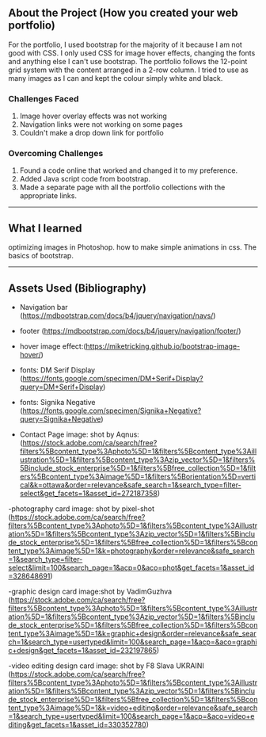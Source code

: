 ## About the Project (How you created your web portfolio)
For the portfolio,  I used bootstrap for the majority of it because I am not good with CSS. I only used CSS for image hover effects, changing the fonts and anything else I can't use bootstrap. The portfolio follows the 12-point grid system with the content arranged in a 2-row column. I tried to use as many images as I can and kept the colour simply white and black.

### Challenges Faced 

1. Image hover overlay effects was not working 
2. Navigation links were not working on some pages
3. Couldn't make a drop down link for portfolio 


### Overcoming Challenges

1. Found a code online that worked and changed it to my preference.
2. Added Java script code from bootstrap.
3. Made a separate page with all the portfolio collections with the appropriate links. 


---

## What I learned
 optimizing images in Photoshop.
 how to make simple animations in css.
 The basics of bootstrap.

---

## Assets Used (Bibliography)

- Navigation bar (https://mdbootstrap.com/docs/b4/jquery/navigation/navs/)

- footer (https://mdbootstrap.com/docs/b4/jquery/navigation/footer/)

- hover image effect:(https://miketricking.github.io/bootstrap-image-hover/)

- fonts: DM Serif Display (https://fonts.google.com/specimen/DM+Serif+Display?query=DM+Serif+Display)
- fonts: Signika Negative (https://fonts.google.com/specimen/Signika+Negative?query=Signika+Negative)

- Contact Page image: shot by Aqnus:(https://stock.adobe.com/ca/search/free?filters%5Bcontent_type%3Aphoto%5D=1&filters%5Bcontent_type%3Aillustration%5D=1&filters%5Bcontent_type%3Azip_vector%5D=1&filters%5Binclude_stock_enterprise%5D=1&filters%5Bfree_collection%5D=1&filters%5Bcontent_type%3Aimage%5D=1&filters%5Borientation%5D=vertical&k=ottawa&order=relevance&safe_search=1&search_type=filter-select&get_facets=1&asset_id=272187358) 

-photography card image: shot by pixel-shot (https://stock.adobe.com/ca/search/free?filters%5Bcontent_type%3Aphoto%5D=1&filters%5Bcontent_type%3Aillustration%5D=1&filters%5Bcontent_type%3Azip_vector%5D=1&filters%5Binclude_stock_enterprise%5D=1&filters%5Bfree_collection%5D=1&filters%5Bcontent_type%3Aimage%5D=1&k=photography&order=relevance&safe_search=1&search_type=filter-select&limit=100&search_page=1&acp=0&aco=phot&get_facets=1&asset_id=328648691)

-graphic design card image:shot by VadimGuzhva (https://stock.adobe.com/ca/search/free?filters%5Bcontent_type%3Aphoto%5D=1&filters%5Bcontent_type%3Aillustration%5D=1&filters%5Bcontent_type%3Azip_vector%5D=1&filters%5Binclude_stock_enterprise%5D=1&filters%5Bfree_collection%5D=1&filters%5Bcontent_type%3Aimage%5D=1&k=graphic+design&order=relevance&safe_search=1&search_type=usertyped&limit=100&search_page=1&acp=&aco=graphic+design&get_facets=1&asset_id=232197865)

-video editing design card image: shot by F8 Slava UKRAINI (https://stock.adobe.com/ca/search/free?filters%5Bcontent_type%3Aphoto%5D=1&filters%5Bcontent_type%3Aillustration%5D=1&filters%5Bcontent_type%3Azip_vector%5D=1&filters%5Binclude_stock_enterprise%5D=1&filters%5Bfree_collection%5D=1&filters%5Bcontent_type%3Aimage%5D=1&k=video+editing&order=relevance&safe_search=1&search_type=usertyped&limit=100&search_page=1&acp=&aco=video+editing&get_facets=1&asset_id=330352780)
